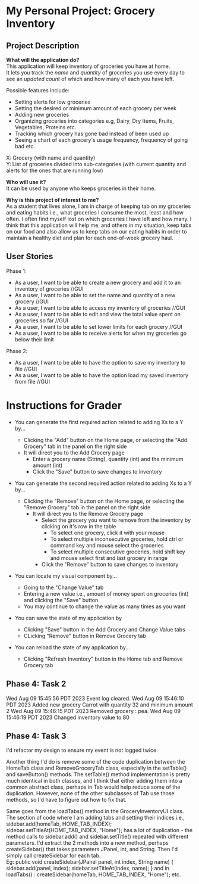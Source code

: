 # My Personal Project: Grocery Inventory

## Project Description

**What will the application do?** <br>
This application will keep inventory of groceries you have at home.<br>
It lets you track the *name* and *quantity* of groceries you use every day to 
see an *updated count* of which and how many of each you have left. <br>

Possible features include: 
- Setting alerts for low groceries 
- Setting the desired or minimum amount of each grocery per week 
- Adding new groceries 
- Organizing groceries into categories e.g, Dairy, Dry Items, Fruits, Vegetables, Proteins etc. 
- Tracking which grocery has gone bad instead of been used up 
- Seeing a chart of each grocery's usage frequency, frequency of going bad etc.

X: Grocery (with name and quantity) <br>
Y: List of groceries divided into sub-categories (with current quantity
and alerts for the ones that are running low)

**Who will use it?**<br>
It can be used by anyone who keeps groceries in their home.

**Why is this project of interest to me?** <br>
As a student that lives alone, I am in charge of keeping tab on my groceries 
and eating habits i.e., what groceries I consume the most, least and how often.
I often find myself lost on which groceries I have left and how many. 
I think that this application will help me, and others in my situation, 
keep tabs on our food and also allow us to keep tabs on our eating habits 
in order to maintain a healthy diet and plan for each end-of-week grocery haul.

## User Stories

Phase 1:
- As a user, I want to be able to create a new grocery and add it to an inventory of groceries //GUI
- As a user, I want to be able to set the name and quantity of a new grocery //GUI
- As a user, I want to be able to access my inventory of groceries //GUI
- As a user, I want to be able to edit and view the total value spent on groceries so far //GUI
- As a user, I want to be able to set lower limits for each grocery //GUI
- As a user, I want to be able to receive alerts for when my groceries go below their limit

Phase 2:
- As a user, I want to be able to have the option to save my inventory to file        //GUI
- As a user, I want to be able to have the option load my saved inventory from file   //GUI


# Instructions for Grader

- You can generate the first required action related to adding Xs to a Y by...
  - Clicking the "Add" button on the Home page, or selecting the "Add Grocery" tab in the panel on the right side
  - It will direct you to the Add Grocery page  
    - Enter a grocery name (String), quantity (int) and the minimum amount (int)
    - Click the "Save" button to save changes to inventory

- You can generate the second required action related to adding Xs to a Y by...
  - Clicking the "Remove" button on the Home page, or selecting the "Remove Grocery" tab in the panel on the right side
      - It will direct you to the Remove Grocery page
        - Select the grocery you want to remove from the inventory by clicking on it's row in the table
          - To select one grocery, click it with your mouse
          - To select multiple inconsecutive groceries, hold ctrl or command key and mouse select the groceries 
          - To select multiple consecutive groceries, hold shift key and mouse select first and last grocery in range
        - Click the "Remove" button to save changes to inventory

- You can locate my visual component by...
  - Going to the "Change Value" tab
  - Entering a new value i.e., amount of money spent on groceries (int) and clicking the "Save" button
  - You may continue to change the value as many times as you want

- You can save the state of my application by
  - Clicking "Save" button in the Add Grocery and Change Value tabs
  - CLicking "Remove" button in Remove Grocery tab

- You can reload the state of my application by...
  - Clicking "Refresh Inventory" button in the Home tab and Remove Grocery tab

## Phase 4: Task 2
Wed Aug 09 15:45:56 PDT 2023
Event log cleared.
Wed Aug 09 15:46:10 PDT 2023
Added new grocery Carrot with quantity 32 and minimum amount 2
Wed Aug 09 15:46:15 PDT 2023
Removed grocery : pea.
Wed Aug 09 15:46:19 PDT 2023
Changed inventory value to 80

## Phase 4: Task 3
I'd refactor my design to ensure my event is not logged twice.

Another thing I'd do is remove some of the code duplication between the HomeTab class and RemoveGroceryTab class, 
especially in the setTable() and saveButton() methods. The setTable() method implementation is pretty much identical 
in both classes, and I think that either adding them into a common abstract class, perhaps in Tab would help reduce 
some of the duplication. However, none of the other subclasses of Tab use those methods, so I'd have to figure out 
how to fix that.

Same goes from the loadTabs() method in the GroceryInventoryUI class. The section of code where I am adding tabs and 
setting their indices
i.e., 
  sidebar.add(homeTab, HOME_TAB_INDEX);
  sidebar.setTitleAt(HOME_TAB_INDEX, "Home");
has a lot of duplication - the method calls to sidebar.add() and sidebar.setTitle() repeated with different parameters. 
I'd extract the 2 methods into a new method, perhaps createSidebar() that takes parameters
JPanel, int, and String. Then I'd simply call createSidebar for each tab.  
Eg:
  public void createSidebar(JPanel panel, int index, String name) {
  sidebar.add(panel, index);
  sidebar.setTitleAt(index, name);
  } 
and in loadTabs() :
  createSidebar(homeTab, HOME_TAB_INDEX, "Home");
etc.

















